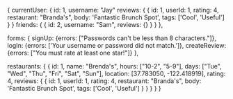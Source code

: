 {
  currentUser: {
    id: 1,
    username: "Jay"
    reviews: {
      {
        id: 1,
        userId: 1,
        rating: 4,
        restaurant: "Branda's",
        body: 'Fantastic Brunch Spot',
        tags: ['Cool', 'Useful']
      }
    }
    friends: {
      {
        id: 2,
        username: "Sam",
        reviews: {}
      }
    }
  },

  forms: {
    signUp: {errors: ["Passwords can't be less than 8 characters."]},
    logIn: {errors: ['Your username or password did not match.']},
    createReview: {errors: ["You must rate at least one star!"]}
  },

  restaurants: {
    {
      id: 1,
      name: "Brenda's",
      hours: ["10-2", "5-9"],
      days: ["Tue", "Wed", "Thu", "Fri", "Sat", "Sun"],
      location: [37.783050, -122.418919],
      rating: 4,
      reviews: {
        {
          id: 1,
          userId: 1,
          rating: 4,
          restaurant: "Branda's",
          body: 'Fantastic Brunch Spot',
          tags: ['Cool', 'Useful']
        }
      }
    }
  }
}
